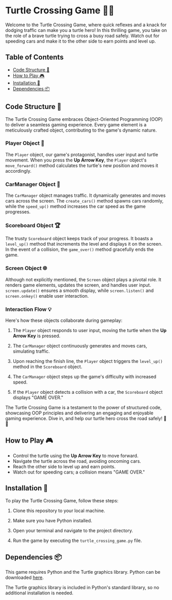 # Turtle Crossing Game 🐢🚗

Welcome to the Turtle Crossing Game, where quick reflexes and a knack for dodging traffic can make you a turtle hero! In this thrilling game, you take on the role of a brave turtle trying to cross a busy road safely. Watch out for speeding cars and make it to the other side to earn points and level up.

## Table of Contents

- [Code Structure 🧰](#code-structure-)
- [How to Play 🎮](#how-to-play-)
- [Installation 🚀](#installation-)
- [Dependencies 📦](#dependencies-)

## Code Structure 🧰

The Turtle Crossing Game embraces Object-Oriented Programming (OOP) to deliver a seamless gaming experience. Every game element is a meticulously crafted object, contributing to the game's dynamic nature.

### Player Object 🐢

The `Player` object, our game's protagonist, handles user input and turtle movement. When you press the **Up Arrow Key**, the `Player` object's `move_forward()` method calculates the turtle's new position and moves it accordingly.

### CarManager Object 🚗

The `CarManager` object manages traffic. It dynamically generates and moves cars across the screen. The `create_cars()` method spawns cars randomly, while the `speed_up()` method increases the car speed as the game progresses.

### Scoreboard Object 🏆

The trusty `Scoreboard` object keeps track of your progress. It boasts a `level_up()` method that increments the level and displays it on the screen. In the event of a collision, the `game_over()` method gracefully ends the game.

### Screen Object 🌐

Although not explicitly mentioned, the `Screen` object plays a pivotal role. It renders game elements, updates the screen, and handles user input. `screen.update()` ensures a smooth display, while `screen.listen()` and `screen.onkey()` enable user interaction.

### Interaction Flow 💡

Here's how these objects collaborate during gameplay:

1. The `Player` object responds to user input, moving the turtle when the **Up Arrow Key** is pressed.

2. The `CarManager` object continuously generates and moves cars, simulating traffic.

3. Upon reaching the finish line, the `Player` object triggers the `level_up()` method in the `Scoreboard` object.

4. The `CarManager` object steps up the game's difficulty with increased speed.

5. If the `Player` object detects a collision with a car, the `Scoreboard` object displays "GAME OVER."

The Turtle Crossing Game is a testament to the power of structured code, showcasing OOP principles and delivering an engaging and enjoyable gaming experience. Dive in, and help our turtle hero cross the road safely! 🚀🐍

## How to Play 🎮

- Control the turtle using the **Up Arrow Key** to move forward.
- Navigate the turtle across the road, avoiding oncoming cars.
- Reach the other side to level up and earn points.
- Watch out for speeding cars; a collision means "GAME OVER."

## Installation 🚀

To play the Turtle Crossing Game, follow these steps:

1. Clone this repository to your local machine.

2. Make sure you have Python installed.

3. Open your terminal and navigate to the project directory.

4. Run the game by executing the `turtle_crossing_game.py` file.

## Dependencies 📦

This game requires Python and the Turtle graphics library. Python can be downloaded [here](https://www.python.org/downloads/).

The Turtle graphics library is included in Python's standard library, so no additional installation is needed.
